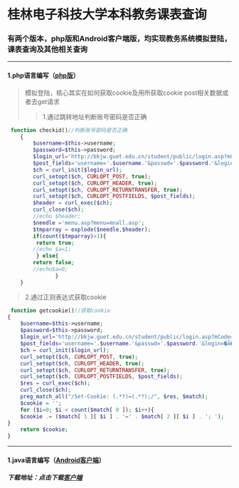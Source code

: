 # 桂林电子科技大学本科教务课表查询

### 有两个版本，php版和Android客户端版，均实现教务系统模拟登陆，课表查询及其他相关查询
***
#### 1.php语言编写（[php版](php "php")）
>模拟登陆，核心其实在如何获取cookie及用所获取cookie post相关数据或者去get请求
>>1.通过跳转地址判断账号密码是否正确
```php
 function checkid()//判断账号密码是否正确
    {
        $username=$this->username;
        $password=$this->password;
        $login_url='http://bkjw.guet.edu.cn/student/public/login.asp?mCode=000703';
        $post_fields='username='.$username.'&passwd='.$password.'&login= ǡ ¼';
        $ch = curl_init($login_url);
        curl_setopt($ch, CURLOPT_POST, true);
        curl_setopt($ch, CURLOPT_HEADER, true);
        curl_setopt($ch, CURLOPT_RETURNTRANSFER, true);
        curl_setopt($ch, CURLOPT_POSTFIELDS, $post_fields);
        $header = curl_exec($ch);
        curl_close($ch);
        //echo $header;
        $needle ='menu.asp?menu=mnall.asp';
        $tmparray = explode($needle,$header);
        if(count($tmparray)>1){
         return true;
        //echo $a=1;
         } else{
        return false;
        //echo$a=0;
               }
    }
```

 >2.通过正则表达式获取cookie
  
```php
 function getcookie()//获取cookie
{
    $username=$this->username;
    $password=$this->password;
    $login_url='http://bkjw.guet.edu.cn/student/public/login.asp?mCode=000703';
    $post_fields='username='.$username.'&passwd='.$password.'&login=�ǡ�¼';
    $ch = curl_init($login_url);
    curl_setopt($ch, CURLOPT_POST, true);
    curl_setopt($ch, CURLOPT_HEADER, true);
    curl_setopt($ch, CURLOPT_RETURNTRANSFER, true);
    curl_setopt($ch, CURLOPT_POSTFIELDS, $post_fields);
    $res = curl_exec($ch);
    curl_close($ch);
    preg_match_all("/Set-Cookie: (.*?)=(.*?);/", $res, $match);
    $cookie = '';
    for ($i=0; $i < count($match[ 0 ]); $i++){
    $cookie .= ($match[ 1 ][ $i ] . '=' . $match[ 2 ][ $i ] . '; ');
}
    return $cookie;
}
```
***
#### 1.java语言编写（[Android客户端](GUET "GUET")）
##### 下载地址：点击下载[客户端](Android "Android")

   

  
